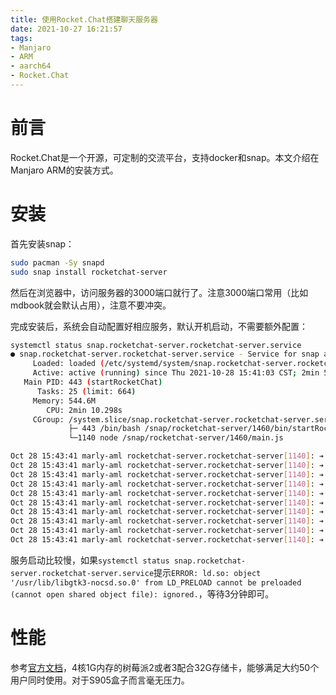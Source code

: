 ```yaml
---
title: 使用Rocket.Chat搭建聊天服务器
date: 2021-10-27 16:21:57
tags:
- Manjaro
- ARM
- aarch64
- Rocket.Chat
---
```

# 前言
Rocket.Chat是一个开源，可定制的交流平台，支持docker和snap。本文介绍在Manjaro ARM的安装方式。

# 安装
首先安装snap：

```bash
sudo pacman -Sy snapd
sudo snap install rocketchat-server
```

然后在浏览器中，访问服务器的3000端口就行了。注意3000端口常用（比如mdbook就会默认占用），注意不要冲突。

完成安装后，系统会自动配置好相应服务，默认开机启动，不需要额外配置：
```bash
systemctl status snap.rocketchat-server.rocketchat-server.service
● snap.rocketchat-server.rocketchat-server.service - Service for snap application rocketchat-server.rocketchat-server
     Loaded: loaded (/etc/systemd/system/snap.rocketchat-server.rocketchat-server.service; enabled; vendor preset: disabled)
     Active: active (running) since Thu 2021-10-28 15:41:03 CST; 2min 58s ago
   Main PID: 443 (startRocketChat)
      Tasks: 25 (limit: 664)
     Memory: 544.6M
        CPU: 2min 10.298s
     CGroup: /system.slice/snap.rocketchat-server.rocketchat-server.service
             ├─ 443 /bin/bash /snap/rocketchat-server/1460/bin/startRocketChat
             └─1140 node /snap/rocketchat-server/1460/main.js

Oct 28 15:43:41 marly-aml rocketchat-server.rocketchat-server[1140]: ➔ |      MongoDB Version: 3.6.21            |
Oct 28 15:43:41 marly-aml rocketchat-server.rocketchat-server[1140]: ➔ |       MongoDB Engine: wiredTiger        |
Oct 28 15:43:41 marly-aml rocketchat-server.rocketchat-server[1140]: ➔ |             Platform: linux             |
Oct 28 15:43:41 marly-aml rocketchat-server.rocketchat-server[1140]: ➔ |         Process Port: 3000              |
Oct 28 15:43:41 marly-aml rocketchat-server.rocketchat-server[1140]: ➔ |             Site URL: http://localhost  |
Oct 28 15:43:41 marly-aml rocketchat-server.rocketchat-server[1140]: ➔ |     ReplicaSet OpLog: Enabled           |
Oct 28 15:43:41 marly-aml rocketchat-server.rocketchat-server[1140]: ➔ |          Commit Hash: 5e9f4bc424        |
Oct 28 15:43:41 marly-aml rocketchat-server.rocketchat-server[1140]: ➔ |        Commit Branch: HEAD              |
Oct 28 15:43:41 marly-aml rocketchat-server.rocketchat-server[1140]: ➔ |                                         |
Oct 28 15:43:41 marly-aml rocketchat-server.rocketchat-server[1140]: ➔ +-----------------------------------------+

```
服务启动比较慢，如果`systemctl status snap.rocketchat-server.rocketchat-server.service`提示`ERROR: ld.so: object '/usr/lib/libgtk3-nocsd.so.0' from LD_PRELOAD cannot be preloaded (cannot open shared object file): ignored.`，等待3分钟即可。
# 性能
参考[官方文档](https://docs.rocket.chat/quick-start/installing-and-updating/hardware-requirements)，4核1G内存的树莓派2或者3配合32G存储卡，能够满足大约50个用户同时使用。对于S905盒子而言毫无压力。
